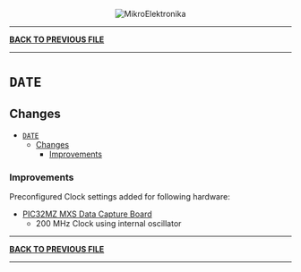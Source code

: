 
<p align="center">
  <img src="http://www.mikroe.com/img/designs/beta/logo_small.png?raw=true" alt="MikroElektronika"/>
</p>

---

**[BACK TO PREVIOUS FILE](../changelog.md)**

---

# `DATE`

## Changes

- [`DATE`](#date)
  - [Changes](#changes)
    + [Improvements](#improvements)

### Improvements

Preconfigured Clock settings added for following hardware:

+ [PIC32MZ MXS Data Capture Board](https://www.microchip.com/en-us/development-tool/EV64F02A)
  + 200 MHz Clock using internal oscillator

---

**[BACK TO PREVIOUS FILE](../changelog.md)**

---
